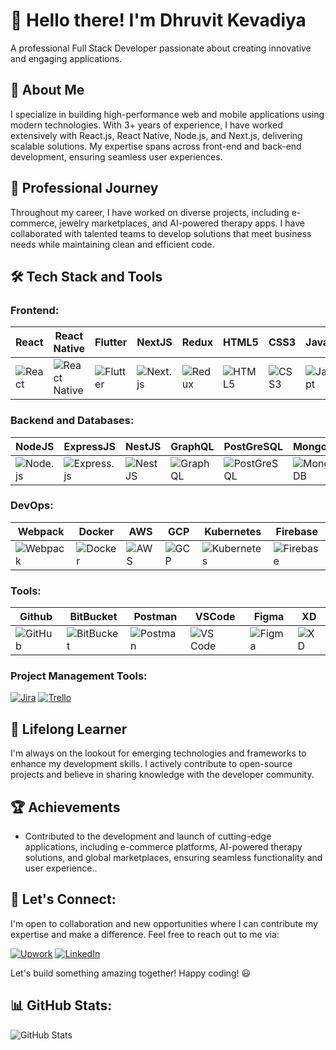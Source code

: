# 👋 Hello there! I'm Dhruvit Kevadiya

A professional Full Stack Developer passionate about creating innovative and engaging applications.

## 📌 About Me
I specialize in building high-performance web and mobile applications using modern technologies. With 3+ years of experience, I have worked extensively with React.js, React Native, Node.js, and Next.js, delivering scalable solutions. My expertise spans across front-end and back-end development, ensuring seamless user experiences.

## 🚀 Professional Journey
Throughout my career, I have worked on diverse projects, including e-commerce, jewelry marketplaces, and AI-powered therapy apps. I have collaborated with talented teams to develop solutions that meet business needs while maintaining clean and efficient code.

## 🛠️ Tech Stack and Tools
### Frontend:
| React | React Native | Flutter | NextJS | Redux | HTML5 | CSS3 | JavaScript | TypeScript |
|--------|--------|--------|--------|--------|--------|--------|--------|--------|
| ![React](https://img.shields.io/badge/-React-61DAFB?style=flat-square&logo=react) | ![React Native](https://img.shields.io/badge/-React%20Native-61DAFB?style=flat-square&logo=react) | ![Flutter](https://img.shields.io/badge/-Flutter-02569B?style=flat-square&logo=flutter) | ![Next.js](https://img.shields.io/badge/-Next.js-000000?style=flat-square&logo=next.js) | ![Redux](https://img.shields.io/badge/-Redux-764ABC?style=flat-square&logo=redux) | ![HTML5](https://img.shields.io/badge/-HTML5-E34F26?style=flat-square&logo=html5) | ![CSS3](https://img.shields.io/badge/-CSS3-1572B6?style=flat-square&logo=css3) | ![JavaScript](https://img.shields.io/badge/-JavaScript-F7DF1E?style=flat-square&logo=javascript) | ![TypeScript](https://img.shields.io/badge/-TypeScript-007ACC?style=flat-square&logo=typescript) |

### Backend and Databases:
| NodeJS | ExpressJS | NestJS | GraphQL | PostGreSQL | MongoDB | MySQL | DynamoDB |
|--------|--------|--------|--------|--------|--------|--------|--------|
| ![Node.js](https://img.shields.io/badge/-Node.js-339933?style=flat-square&logo=node.js) | ![Express.js](https://img.shields.io/badge/-Express.js-000000?style=flat-square&logo=express) | ![NestJS](https://img.shields.io/badge/-NestJS-E0234E?style=flat-square&logo=nestjs) | ![GraphQL](https://img.shields.io/badge/-GraphQL-E10098?style=flat-square&logo=graphql) | ![PostGreSQL](https://img.shields.io/badge/-PostGreSQL-4169E1?style=flat-square&logo=postgresql) | ![MongoDB](https://img.shields.io/badge/-MongoDB-47A248?style=flat-square&logo=mongodb) | ![MySQL](https://img.shields.io/badge/-MySQL-4479A1?style=flat-square&logo=mysql) | ![DynamoDB](https://img.shields.io/badge/-DynamoDB-4053D6?style=flat-square&logo=amazondynamodb) |

### DevOps:
| Webpack | Docker | AWS | GCP | Kubernetes | Firebase |
|--------|--------|--------|--------|--------|--------|
| ![Webpack](https://img.shields.io/badge/-Webpack-8DD6F9?style=flat-square&logo=webpack) | ![Docker](https://img.shields.io/badge/-Docker-2496ED?style=flat-square&logo=docker) | ![AWS](https://img.shields.io/badge/-AWS-232F3E?style=flat-square&logo=amazon-aws) | ![GCP](https://img.shields.io/badge/-GCP-4285F4?style=flat-square&logo=google-cloud) | ![Kubernetes](https://img.shields.io/badge/-Kubernetes-326CE5?style=flat-square&logo=kubernetes) | ![Firebase](https://img.shields.io/badge/-Firebase-FFCA28?style=flat-square&logo=firebase) |

### Tools:
| Github | BitBucket | Postman | VSCode | Figma | XD |
|--------|--------|--------|--------|--------|--------|
| ![GitHub](https://img.shields.io/badge/-GitHub-181717?style=flat-square&logo=github) | ![BitBucket](https://img.shields.io/badge/-BitBucket-0052CC?style=flat-square&logo=bitbucket) | ![Postman](https://img.shields.io/badge/-Postman-FF6C37?style=flat-square&logo=postman) | ![VS Code](https://img.shields.io/badge/-VS_Code-007ACC?style=flat-square&logo=visual-studio-code) | ![Figma](https://img.shields.io/badge/-Figma-F24E1E?style=flat-square&logo=figma) | ![XD](https://img.shields.io/badge/-XD-470137?style=flat-square&logo=adobe-xd) |

### Project Management Tools:
[![Jira](https://img.shields.io/badge/-Jira-0052CC?style=flat-square&logo=jira)](https://www.atlassian.com/software/jira)
[![Trello](https://img.shields.io/badge/-Trello-0079BF?style=flat-square&logo=trello)](https://trello.com/)

## 🎯 Lifelong Learner
I'm always on the lookout for emerging technologies and frameworks to enhance my development skills. I actively contribute to open-source projects and believe in sharing knowledge with the developer community.

## 🏆 Achievements
- Contributed to the development and launch of cutting-edge applications, including e-commerce platforms, AI-powered therapy solutions, and global marketplaces, ensuring seamless functionality and user experience..

## 🤝 Let's Connect:
I'm open to collaboration and new opportunities where I can contribute my expertise and make a difference. Feel free to reach out to me via:

[![Upwork](https://img.shields.io/badge/-Upwork-6FDA44?style=flat-square&logo=upwork)](https://www.upwork.com/en-gb/freelancers/~01366a28d07bbe5980)
[![LinkedIn](https://img.shields.io/badge/-LinkedIn-0077B5?style=flat-square&logo=linkedin)](https://www.linkedin.com/in/dhruvit-kevadiya/)

Let's build something amazing together! Happy coding! 😃

## 📊 GitHub Stats:
![GitHub Stats](https://github-readme-streak-stats.herokuapp.com?user=dhruvitkevadiya&theme=dark&hide_border=true&date_format=M%20j%5B%2C%20Y%5D)
